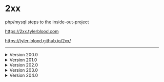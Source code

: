 # 2xx

php/mysql steps to the inside-out-project

<https://2xx.tylerblood.com>

<https://tyler-blood.github.io/2xx/>

***

<details><summary>Version 200.0</summary>

- pulled files from client's HTML site and uploaded to dev server.
- updated title tag and header title with PHP variable
- converted all HTML comments to PHP comments

</details>

<details><summary>Version 201.0</summary>

- replaced top level pages by changing them to php files (love who, challenges, you)
- removed header and footer from the pages replaced
- created the include folder
- created the header.inc.php and footer.inc.php files

</details>

<details><summary>Version 202.0</summary>

- replaced navigation menu with top level pages by creating a function and array to dynamically create the menu (love who, challenges, you)
- created the functions.inc.php file
  - created the menuBuilder function
  - created the menu.data.php file
  - created menuItems array
  - included in the very top of the header.inc.php a require_once to the include/menu.data.php file
- included in the very top of the header.inc.php a require_once to the include/functions.inc.php file

</details>

<details><summary>Version 203.0</summary>

- rename the menu.data.php page to content.data.php and made updates in header.inc.php
  - make modifications to the content.data.php page
    - change the variable/array name from "$menuItems" to "$content"
    - replace all instances of "MenuLink" with "pageLink"
    - replace all instances of "MenuName" with "pageName"
    - add the "childPages" sub-array for each of the pages
  - updated the menuBuilder() function to recursivly handle child data
  - created a config.inc.php file to keep our global variables in as we create them.
  - Added the code to the footer.inc.php page to add the copyright and version information.
  - Added class to the style.css page for the copyright and version. (.copyright)
  - Added redirect to force a secure connection in the header.inc.php.

</details>

<details><summary>Version 204.0</summary>

- replaced html in header.inc and footer.inc.php files with responsive bootstrap html
- updated the menuBuilder() function to bypass the homepage when building the menu
- added the getPages function to the functions.inc.php file
- added the constant variable "DEFAULT_PAGE" to establish the default page
- updated the constant variable "VERSION" to 2.0.4.0
- put the getPage function in the index.php page
- added pageContent to the content array
- added the following files:
  - assets/css/animate.min.css
  - assets/css/bootstrap.css
  - assets/css/style.css
  - assets/js/app.js
  - assets/js/html5shiv.min.js
  - assets/js/bootstrap.js
  - assets/js/jquery-1.11.3.min.js
  - assets/js/respond.min.js

</details>
